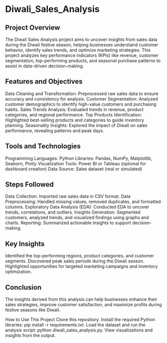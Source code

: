 # Diwali_Sales_Analysis
## Project Overview
The Diwali Sales Analysis project aims to uncover insights from sales data during the Diwali festive season, helping businesses understand customer behavior, identify sales trends, and optimize marketing strategies. This project analyzes key performance indicators (KPIs) like revenue, customer segmentation, top-performing products, and seasonal purchase patterns to assist in data-driven decision-making.

## Features and Objectives
Data Cleaning and Transformation: Preprocessed raw sales data to ensure accuracy and consistency for analysis.
Customer Segmentation: Analyzed customer demographics to identify high-value customers and purchasing habits.
Sales Trends Analysis: Evaluated trends in revenue, product categories, and regional performance.
Top Products Identification: Highlighted best-selling products and categories to guide inventory planning.
Seasonality Insights: Explored the impact of Diwali on sales performance, revealing patterns and peak days.
## Tools and Technologies
Programming Languages: Python
Libraries: Pandas, NumPy, Matplotlib, Seaborn, Plotly
Visualization Tools: Power BI or Tableau (optional for dashboard creation)
Data Source: Sales dataset (real or simulated)
## Steps Followed
Data Collection: Imported raw sales data in CSV format.
Data Preprocessing: Handled missing values, removed duplicates, and formatted columns.
Exploratory Data Analysis (EDA): Conducted EDA to uncover trends, correlations, and outliers.
Insights Generation: Segmented customers, analyzed trends, and visualized findings using graphs and charts.
Reporting: Summarized actionable insights to support decision-making.
## Key Insights
Identified the top-performing regions, product categories, and customer segments.
Discovered peak sales periods during the Diwali season.
Highlighted opportunities for targeted marketing campaigns and inventory optimization.
## Conclusion
The insights derived from this analysis can help businesses enhance their sales strategies, improve customer satisfaction, and maximize profits during festive seasons like Diwali.

How to Use This Project
Clone this repository.
Install the required Python libraries: pip install -r requirements.txt.
Load the dataset and run the analysis script: python diwali_sales_analysis.py.
View visualizations and insights from the output.

